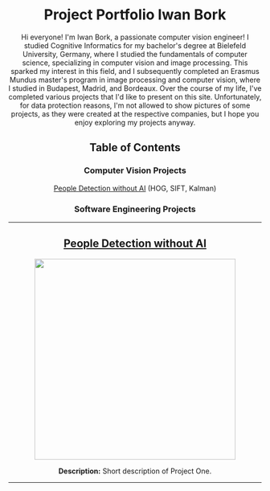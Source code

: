 <div align="center">

# Project Portfolio Iwan Bork

Hi everyone! I'm Iwan Bork, a passionate computer vision engineer!
I studied Cognitive Informatics for my bachelor's degree at Bielefeld University, Germany, where I studied the fundamentals of computer science, specializing in computer vision and image processing. This sparked my interest in this field, and I subsequently completed an Erasmus Mundus master's program in image processing and computer vision, where I studied in Budapest, Madrid, and Bordeaux.
Over the course of my life, I've completed various projects that I'd like to present on this site. Unfortunately, for data protection reasons, I'm not allowed to show pictures of some projects, as they were created at the respective companies, but I hope you enjoy exploring my projects anyway.


## Table of Contents
### Computer Vision Projects
<a href="#bipa2">People Detection without AI</a> (HOG, SIFT, Kalman)<br>

### Software Engineering Projects


---

<a href="https://github.com/ibork-dev/people-detection-without-ai">
<h2>
  People Detection without AI
</h2>
<img src="https://github.com/ibork-dev/people-detection-without-ai/blob/main/output_video.gif" width="400" />
</a>



**Description:** Short description of Project One.


---

</div>
